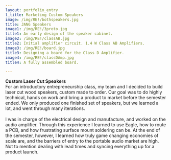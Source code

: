 ```yaml
---
layout: portfolio_entry
l_title: Marketing Custom Speakers
image: /img/RE!/bothspeakers.jpg
title: JANG Speakers
image1: /img/RE!/3proto.jpg
title1: An early design of the speaker cabinet.
image2: /img/RE!/classAB.jpg
title2: Initial amplifier circuit. 1.4 W Class AB Amplifiers.
image3: /img/RE!/board.jpg
title3: Designing a board for the Class D Amplifier.
image4: /img/RE!/classDAmp.jpg
title4: A fully assembled board.

---
```

<strong class="s_title">Custom Laser Cut Speakers</strong><br />
For an introductory entrepreneurship class, my team and I decided to build laser cut wood speakers, custom made to order. Our goal was to do highly technical, hands on work and bring a product to market before the semester ended. We only produced one finished set of speakers, but we learned a lot, and went through many iterations. 
<br /><br />
I was in charge of the electrical design and manufacture, and worked on the audio amplifier. Through this experience I learned to use Eagle, how to route a PCB, and how frustrating surface mount soldering can be. At the end of the semester, however, I learned how truly game changing economies of scale are, and the barriers of entry to the portable audio market are high. Not to mention dealing with lead times and syncing everything up for a product launch.

